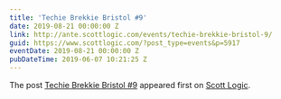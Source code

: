 ```yaml
---
title: 'Techie Brekkie Bristol #9'
date: 2019-08-21 00:00:00 Z
link: http://ante.scottlogic.com/events/techie-brekkie-bristol-9/
guid: https://www.scottlogic.com/?post_type=events&p=5917
eventDate: 2019-08-21 00:00:00 Z
pubDateTime: 2019-06-07 10:21:25 Z
---
```


<p>The post <a rel="nofollow" href="http://ante.scottlogic.com/events/techie-brekkie-bristol-9/">Techie Brekkie Bristol #9</a> appeared first on <a rel="nofollow" href="http://ante.scottlogic.com">Scott Logic</a>.</p>